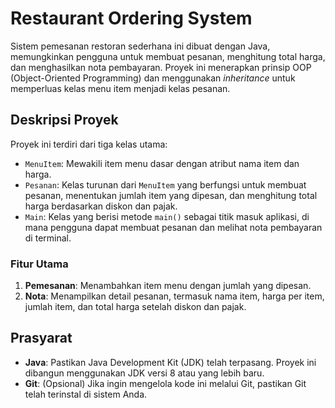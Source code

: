 # Restaurant Ordering System

Sistem pemesanan restoran sederhana ini dibuat dengan Java, memungkinkan pengguna untuk membuat pesanan, menghitung total harga, dan menghasilkan nota pembayaran. Proyek ini menerapkan prinsip OOP (Object-Oriented Programming) dan menggunakan *inheritance* untuk memperluas kelas menu item menjadi kelas pesanan.

## Deskripsi Proyek

Proyek ini terdiri dari tiga kelas utama:
- `MenuItem`: Mewakili item menu dasar dengan atribut nama item dan harga.
- `Pesanan`: Kelas turunan dari `MenuItem` yang berfungsi untuk membuat pesanan, menentukan jumlah item yang dipesan, dan menghitung total harga berdasarkan diskon dan pajak.
- `Main`: Kelas yang berisi metode `main()` sebagai titik masuk aplikasi, di mana pengguna dapat membuat pesanan dan melihat nota pembayaran di terminal.

### Fitur Utama

1. **Pemesanan**: Menambahkan item menu dengan jumlah yang dipesan.
2. **Nota**: Menampilkan detail pesanan, termasuk nama item, harga per item, jumlah item, dan total harga setelah diskon dan pajak.

## Prasyarat

- **Java**: Pastikan Java Development Kit (JDK) telah terpasang. Proyek ini dibangun menggunakan JDK versi 8 atau yang lebih baru.
- **Git**: (Opsional) Jika ingin mengelola kode ini melalui Git, pastikan Git telah terinstal di sistem Anda.
